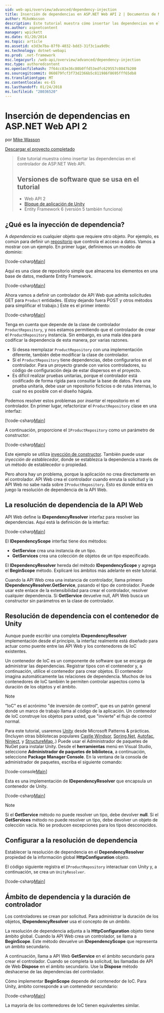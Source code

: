 ```yaml
---
uid: web-api/overview/advanced/dependency-injection
title: Inserción de dependencias en ASP.NET Web API 2 | Documentos de Microsoft
author: MikeWasson
description: Este tutorial muestra cómo insertar las dependencias en el controlador de ASP.NET Web API. Versiones de software que se usa en el bloque de aplicaciones de Web API 2 Unity tutorial...
ms.author: aspnetcontent
manager: wpickett
ms.date: 01/20/2014
ms.topic: article
ms.assetid: e3d3e7ba-87f0-4032-bdd3-31f3c1aa9d9c
ms.technology: dotnet-webapi
ms.prod: .net-framework
msc.legacyurl: /web-api/overview/advanced/dependency-injection
msc.type: authoredcontent
ms.openlocfilehash: 7f64cc83e36c80b0ffd53edfc629557c0847b200
ms.sourcegitcommit: 060879fcf3f73d2366b5c811986f8695fff65db8
ms.translationtype: MT
ms.contentlocale: es-ES
ms.lasthandoff: 01/24/2018
ms.locfileid: "28036520"
---
```

<a name="dependency-injection-in-aspnet-web-api-2"></a>Inserción de dependencias en ASP.NET Web API 2
====================
por [Mike Wasson](https://github.com/MikeWasson)

[Descargar el proyecto completado](http://code.msdn.microsoft.com/ASP-NET-Web-API-Tutorial-468ee148)

> Este tutorial muestra cómo insertar las dependencias en el controlador de ASP.NET Web API.
> 
> ## <a name="software-versions-used-in-the-tutorial"></a>Versiones de software que se usa en el tutorial
> 
> 
> - Web API 2
> - [Bloque de aplicación de Unity](https://www.nuget.org/packages/Unity/)
> - Entity Framework 6 (versión 5 también funciona)


## <a name="what-is-dependency-injection"></a>¿Qué es la inyección de dependencia?

A *dependencia* es cualquier objeto que requiere otro objeto. Por ejemplo, es común para definir un [repositorio](http://martinfowler.com/eaaCatalog/repository.html) que controla el acceso a datos. Vamos a mostrar con un ejemplo. En primer lugar, definiremos un modelo de dominio:

[!code-csharp[Main](dependency-injection/samples/sample1.cs)]

Aquí es una clase de repositorio simple que almacena los elementos en una base de datos, mediante Entity Framework.

[!code-csharp[Main](dependency-injection/samples/sample2.cs)]

Ahora vamos a definir un controlador de API Web que admita solicitudes GET para `Product` entidades. (Estoy dejando fuera POST y otros métodos para simplificar el trabajo.) Este es el primer intento:

[!code-csharp[Main](dependency-injection/samples/sample3.cs)]

Tenga en cuenta que depende de la clase de controlador `ProductRepository`, y nos estamos permitiendo que el controlador de crear el `ProductRepository` instancia. Sin embargo, es una mala idea para codificar la dependencia de esta manera, por varias razones.

- Si desea reemplazar `ProductRepository` con una implementación diferente, también debe modificar la clase de controlador.
- Si el `ProductRepository` tiene dependencias, debe configurarlos en el controlador. Para un proyecto grande con varios controladores, su código de configuración deja de estar dispersos en el proyecto.
- Es difícil realizar pruebas unitarias, porque el controlador está codificado de forma rígida para consultar la base de datos. Para una prueba unitaria, debe usar un repositorio ficticios o de rutas internas, lo cual no es posible con el diseño hágala.

Podemos resolver estos problemas por *insertar* el repositorio en el controlador. En primer lugar, refactorizar el `ProductRepository` clase en una interfaz:

[!code-csharp[Main](dependency-injection/samples/sample4.cs)]

A continuación, proporcione el `IProductRepository` como un parámetro de constructor:

[!code-csharp[Main](dependency-injection/samples/sample5.cs)]

Este ejemplo se utiliza [inyección de constructor](http://www.martinfowler.com/articles/injection.html#FormsOfDependencyInjection). También puede usar *inyección de establecedor*, donde se establezca la dependencia a través de un método de establecedor o propiedad.

Pero ahora hay un problema, porque la aplicación no crea directamente en el controlador. API Web crea el controlador cuando enruta la solicitud y la API Web no sabe nada sobre `IProductRepository`. Esto es donde entra en juego la resolución de dependencia de la API Web.

## <a name="the-web-api-dependency-resolver"></a>La resolución de dependencia de la API Web

API Web define la **IDependencyResolver** interfaz para resolver las dependencias. Aquí está la definición de la interfaz:

[!code-csharp[Main](dependency-injection/samples/sample6.cs)]

El **IDependencyScope** interfaz tiene dos métodos:

- **GetService** crea una instancia de un tipo.
- **GetServices** crea una colección de objetos de un tipo especificado.

El **IDependencyResolver** hereda del método **IDependencyScope** y agrega el **BeginScope** método. Explicaré los ámbitos más adelante en este tutorial.

Cuando la API Web crea una instancia de controlador, llama primero **IDependencyResolver.GetService**, pasando el tipo de controlador. Puede usar este enlace de la extensibilidad para crear el controlador, resolver cualquier dependencia. Si **GetService** devuelve null, API Web busca un constructor sin parámetros en la clase de controlador.

## <a name="dependency-resolution-with-the-unity-container"></a>Resolución de dependencia con el contenedor de Unity

Aunque puede escribir una completa **IDependencyResolver** implementación desde el principio, la interfaz realmente está diseñado para actuar como puente entre las API Web y los contenedores de IoC existentes.

Un contenedor de IoC es un componente de software que se encarga de administrar las dependencias. Registrar tipos con el contenedor y, a continuación, utilice el contenedor para crear objetos. El contenedor imagina automáticamente las relaciones de dependencia. Muchos de los contenedores de IoC también le permiten controlar aspectos como la duración de los objetos y el ámbito.

> [!NOTE]
> "IoC" es el acrónimo "de inversión de control", que es un patrón general donde un marco de trabajo llama al código de la aplicación. Un contenedor de IoC construye los objetos para usted, que "invierte" el flujo de control normal.


Para este tutorial, usaremos [Unity](https://msdn.microsoft.com/library/ff647202.aspx) desde Microsoft Patterns &amp; prácticas. (Incluyen otras bibliotecas populares [Castle Windsor](http://www.castleproject.org/), [Spring.Net](http://www.springframework.net/), [Autofac](https://code.google.com/p/autofac/), [Ninject](http://www.ninject.org/), y [StructureMap ](http://docs.structuremap.net/).) Puede usar el Administrador de paquetes de NuGet para instalar Unity. Desde el **herramientas** menú en Visual Studio, seleccione **Administrador de paquetes de biblioteca**, a continuación, seleccione **Package Manager Console**. En la ventana de la consola de administrador de paquetes, escriba el siguiente comando:

[!code-console[Main](dependency-injection/samples/sample7.cmd)]

Esta es una implementación de **IDependencyResolver** que encapsula un contenedor de Unity.

[!code-csharp[Main](dependency-injection/samples/sample8.cs)]

> [!NOTE]
> Si el **GetService** método no puede resolver un tipo, debe devolver **null**. Si el **GetServices** método no puede resolver un tipo, debe devolver un objeto de colección vacía. No se producen excepciones para los tipos desconocidos.


## <a name="configuring-the-dependency-resolver"></a>Configurar a la resolución de dependencia

Establecer la resolución de dependencia en el **DependencyResolver** propiedad de la información global **HttpConfiguration** objeto.

El código siguiente registra el `IProductRepository` interactuar con Unity y, a continuación, se crea un `UnityResolver`.

[!code-csharp[Main](dependency-injection/samples/sample9.cs)]

## <a name="dependency-scope-and-controller-lifetime"></a>Ámbito de dependencia y la duración de controlador

Los controladores se crean por solicitud. Para administrar la duración de los objetos, **IDependencyResolver** usa el concepto de un *ámbito*.

La resolución de dependencia adjunta a la **HttpConfiguration** objeto tiene ámbito global. Cuando la API Web crea un controlador, se llama a **BeginScope**. Este método devuelve un **IDependencyScope** que representa un ámbito secundario.

A continuación, llama a API Web **GetService** en el ámbito secundario para crear el controlador. Cuando se completa la solicitud, las llamadas de API de Web **Dispose** en el ámbito secundario. Use la **Dispose** método deshacerse de las dependencias del controlador.

Cómo implementar **BeginScope** depende del contenedor de IoC. Para Unity, ámbito corresponde a un contenedor secundario:

[!code-csharp[Main](dependency-injection/samples/sample10.cs)]

La mayoría de los contenedores de IoC tienen equivalentes similar.

